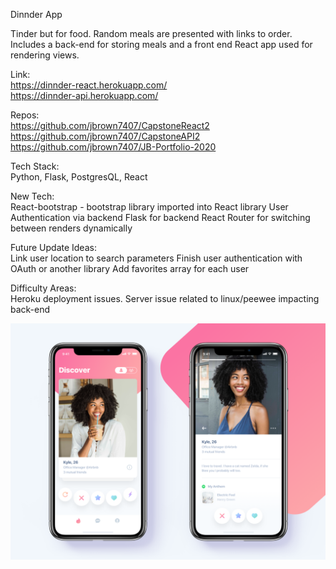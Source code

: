 Dinnder App

Tinder but for food. Random meals are presented with links to order. Includes a back-end for storing meals and a front end React app used for rendering views.

Link:  <br />
https://dinnder-react.herokuapp.com/ <br />
https://dinnder-api.herokuapp.com/ <br />

Repos: <br />
https://github.com/jbrown7407/CapstoneReact2 <br />
https://github.com/jbrown7407/CapstoneAPI2 <br />
https://github.com/jbrown7407/JB-Portfolio-2020 <br />

Tech Stack: <br />
Python, Flask, PostgresQL, React

New Tech: <br />
React-bootstrap - bootstrap library imported into React library
User Authentication via backend
Flask for backend
React Router for switching between renders dynamically

Future Update Ideas: <br />
Link user location to search parameters
Finish user authentication with OAuth or another library
Add favorites array for each user

Difficulty Areas: <br />
Heroku deployment issues. Server issue related to linux/peewee impacting back-end

<img src='/tinderUI.png'>
